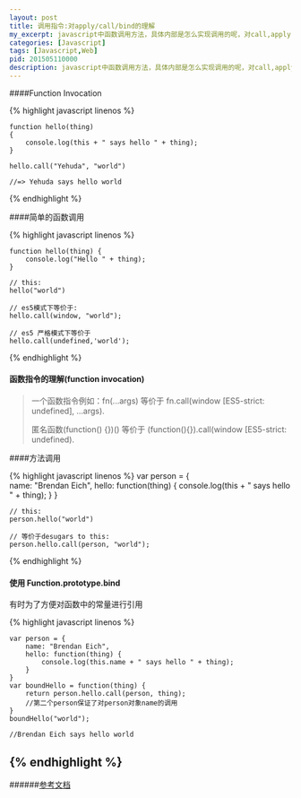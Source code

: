 ```yaml
---
layout: post
title: 调用指令:对apply/call/bind的理解
my_excerpt: javascript中函数调用方法，具体内部是怎么实现调用的呢，对call,apply,bind的理解
categories: [Javascript]
tags: [Javascript,Web]
pid: 201505110000
description: javascript中函数调用方法，具体内部是怎么实现调用的呢，对call,apply,bind的理解
---
```


####Function Invocation

{% highlight javascript linenos %}

    function hello(thing) 
    { 
        console.log(this + " says hello " + thing);
    }

    hello.call("Yehuda", "world") 

    //=> Yehuda says hello world  

{% endhighlight %}

####简单的函数调用

{% highlight javascript linenos %}

    function hello(thing) {  
        console.log("Hello " + thing);
    }

    // this:
    hello("world")

    // es5模式下等价于:
    hello.call(window, "world");  

    // es5 严格模式下等价于
    hello.call(undefined,'world');

{% endhighlight %}

#### 函数指令的理解(function invocation)

>一个函数指令例如：fn(...args) 等价于 fn.call(window [ES5-strict: undefined], ...args).
>
>匿名函数(function() {})() 等价于 (function(){}).call(window [ES5-strict: undefined).


####方法调用

{% highlight javascript linenos %}
    var person = {  
        name: "Brendan Eich",
        hello: function(thing) {
            console.log(this + " says hello " + thing);
        }
    }

    // this:
    person.hello("world")

    // 等价于desugars to this:
    person.hello.call(person, "world");  

{% endhighlight %}
    
#### 使用 Function.prototype.bind

有时为了方便对函数中的常量进行引用

{% highlight javascript linenos %}

    var person = {  
        name: "Brendan Eich",
        hello: function(thing) {
            console.log(this.name + " says hello " + thing);
        }
    }
    var boundHello = function(thing) { 
        return person.hello.call(person, thing); 
        //第二个person保证了对person对象name的调用
    }
    boundHello("world");  

    //Brendan Eich says hello world

{% endhighlight %}
-----------------------------

######[参考文档](http://yehudakatz.com/2011/08/11/understanding-javascript-function-invocation-and-this/)
